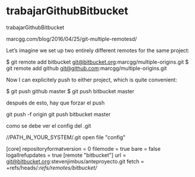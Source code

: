 # trabajarGithubBitbucket
trabajarGithubBitbucket

marcgg.com/blog/2016/04/25/git-multiple-remotesd/

Let’s imagine we set up two entirely different remotes for the same project:

$ git remote add bitbucket git@bitbucket.org:marcgg/multiple-origins.git
$ git remote add github git@github.com:marcgg/multiple-origins.git

Now I can explicitely push to either project, which is quite convenient:

$ git push github master
$ git push bitbucket master

después de esto, hay que forzar el push

git push -f origin <branch>
git push bitbucket master
  
  
como se debe ver el config del .git

//PATH_IN_YOUR_SYSTEM/.git
open file "config"

[core]
	repositoryformatversion = 0
	filemode = true
	bare = false
	logallrefupdates = true
[remote "bitbucket"]
	url = git@bitbucket.org:stevenjimbus/anteproyecto.git
	fetch = +refs/heads/*:refs/remotes/bitbucket/*



